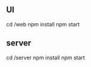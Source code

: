 
UI
------------
cd /web
npm install
npm start

server
-----------
cd /server
npm install
npm start
